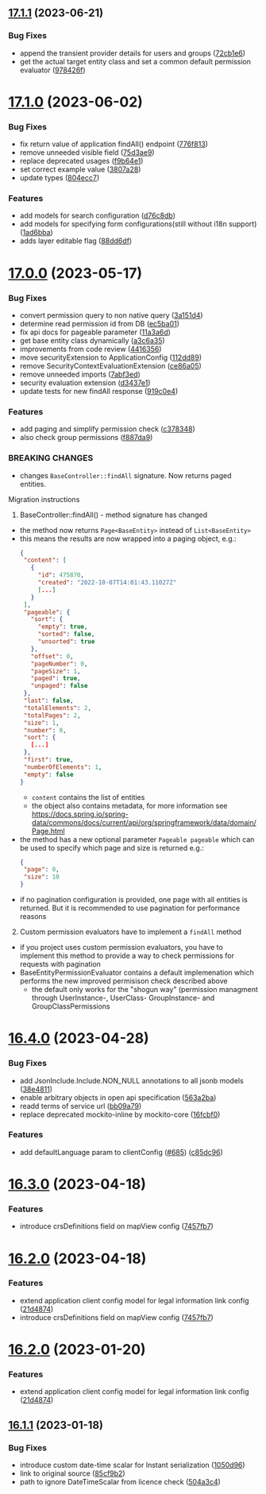 ## [17.1.1](https://github.com/terrestris/shogun/compare/v17.1.0...v17.1.1) (2023-06-21)


### Bug Fixes

* append the transient provider details for users and groups ([72cb1e6](https://github.com/terrestris/shogun/commit/72cb1e6a1ac20246d4bd8024278ad7f06298d8d6))
* get the actual target entity class and set a common default permission evaluator ([978426f](https://github.com/terrestris/shogun/commit/978426fb784c366bb3eccdf90ba33f5fe0fcf086))

# [17.1.0](https://github.com/terrestris/shogun/compare/v17.0.0...v17.1.0) (2023-06-02)


### Bug Fixes

* fix return value of application findAll() endpoint ([776f813](https://github.com/terrestris/shogun/commit/776f813dada3c918f42285f07d2b39a11c5496ed))
* remove unneeded visible field ([75d3ae9](https://github.com/terrestris/shogun/commit/75d3ae9f21221340bbc89566b8cb38ab71e76d9e))
* replace deprecated usages ([f9b64e1](https://github.com/terrestris/shogun/commit/f9b64e113b24e1566fa5cfd8cd8664c43035a38e))
* set correct example value ([3807a28](https://github.com/terrestris/shogun/commit/3807a28e3c5b0cc6758e5e426ae02a89c00308b4))
* update types ([804ecc7](https://github.com/terrestris/shogun/commit/804ecc740d04a502d9c24d4a4abaeff51165cbb8))


### Features

* add models for search configuration ([d76c8db](https://github.com/terrestris/shogun/commit/d76c8dbb64a27521c8a04b852da29c357ba6b515))
* add models for specifying form configurations(still without i18n support) ([1ad6bba](https://github.com/terrestris/shogun/commit/1ad6bbae028247cc9d2d848c9facf603b807f814))
* adds layer editable flag ([88dd6df](https://github.com/terrestris/shogun/commit/88dd6df89fbdd5e615f7457a994fdace9a9c8071))

# [17.0.0](https://github.com/terrestris/shogun/compare/v16.4.0...v17.0.0) (2023-05-17)


### Bug Fixes

* convert permission query to non native query ([3a151d4](https://github.com/terrestris/shogun/commit/3a151d4b6a9c5b93588df4d924ae3735ba9d0d1e))
* determine read permission id from DB ([ec5ba01](https://github.com/terrestris/shogun/commit/ec5ba01113e24dc09d2d12b5cf0fb1ef582eb875))
* fix api docs for pageable parameter ([11a3a6d](https://github.com/terrestris/shogun/commit/11a3a6da38541ad9070a9b768313a4d15f481e42))
* get base entity class dynamically ([a3c6a35](https://github.com/terrestris/shogun/commit/a3c6a3586ca8f5bc48acb78190e959a62f7bac1c))
* improvements from code review ([4416356](https://github.com/terrestris/shogun/commit/44163562a38c104bca33718a131a559209c1685b))
* move securityExtension to ApplicationConfig ([112dd89](https://github.com/terrestris/shogun/commit/112dd8978796c573fab8c674d01557a0ddfe02dc))
* remove SecurityContextEvaluationExtension ([ce86a05](https://github.com/terrestris/shogun/commit/ce86a0507ef84fe140629f7c17c188c0e53c0acb))
* remove unneeded imports ([7abf3ed](https://github.com/terrestris/shogun/commit/7abf3ed2a338d265a998b4ae7702fe5407f01a96))
* security evaluation extension ([d3437e1](https://github.com/terrestris/shogun/commit/d3437e176b34bc45b44da7ae5235c9764aeda811))
* update tests for new findAll response ([919c0e4](https://github.com/terrestris/shogun/commit/919c0e4682373e9bc64e1a2a73fdd0977b77bffc))


### Features

* add paging and simplify permission check ([c378348](https://github.com/terrestris/shogun/commit/c3783480c90dc1ee9e089c9495a586591b5a9b96))
* also check group permissions ([f887da9](https://github.com/terrestris/shogun/commit/f887da9abaffee71dec8874d7bab24be837c5971))


### BREAKING CHANGES

* changes `BaseController::findAll` signature. Now returns paged entities.

Migration instructions

1. BaseController::findAll() - method signature has changed

- the method now returns `Page<BaseEntity>` instead of `List<BaseEntity>`
- this means the results are now wrapped into a paging object, e.g.:
   ```json
  {
    "content": [
      {
        "id": 475870,
        "created": "2022-10-07T14:01:43.11027Z"
        [...]
      }
    ],
    "pageable": {
      "sort": {
        "empty": true,
        "sorted": false,
        "unsorted": true
      },
      "offset": 0,
      "pageNumber": 0,
      "pageSize": 1,
      "paged": true,
      "unpaged": false
    },
    "last": false,
    "totalElements": 2,
    "totalPages": 2,
    "size": 1,
    "number": 0,
    "sort": {
      [...]
    },
    "first": true,
    "numberOfElements": 1,
    "empty": false
  }
   ```
   - `content` contains the list of entities
   - the object also contains metadata, for more information see https://docs.spring.io/spring-data/commons/docs/current/api/org/springframework/data/domain/Page.html
- the method has a new optional parameter `Pageable pageable` which can be used to specify which page and size is returned e.g.:
   ```json
  {
    "page": 0,
    "size": 10
  }
   ```
- if no pagination configuration is provided, one page with all entities is returned. But it is recommended to use pagination for performance reasons

2. Custom permission evaluators have to implement a `findAll` method

- if you project uses custom permission evaluators, you have to implement this method to provide a way to check permissions for requests with pagination
- BaseEntityPermissionEvaluator contains a default implemenation which performs the new improved permisison check described above
   - the default only works for the "shogun way" (permission managment through UserInstance-, UserClass- GroupInstance- and GroupClassPermissions

# [16.4.0](https://github.com/terrestris/shogun/compare/v16.3.0...v16.4.0) (2023-04-28)


### Bug Fixes

* add JsonInclude.Include.NON_NULL annotations to all jsonb models ([38e4811](https://github.com/terrestris/shogun/commit/38e4811d53b0f38acb2dbeb7a193211f3840677e))
* enable arbitrary objects in open api specification ([563a2ba](https://github.com/terrestris/shogun/commit/563a2babb9194f97457ab030a1c40750a11c7879))
* readd terms of service url ([bb09a79](https://github.com/terrestris/shogun/commit/bb09a79d3c11625ac9927da761e699922582eec3))
* replace deprecated mockito-inline by mockito-core ([16fcbf0](https://github.com/terrestris/shogun/commit/16fcbf0a63169e50e59fd12c37b73c6daa36d18d))


### Features

* add defaultLanguage param to clientConfig ([#685](https://github.com/terrestris/shogun/issues/685)) ([c85dc96](https://github.com/terrestris/shogun/commit/c85dc968ffd5562ef92dad59f77872d869a6fdf1))

# [16.3.0](https://github.com/terrestris/shogun/compare/v16.2.0...v16.3.0) (2023-04-18)


### Features

* introduce crsDefinitions field on mapView config ([7457fb7](https://github.com/terrestris/shogun/commit/7457fb77989fdb8865349e847594139e26f586b9))

# [16.2.0](https://github.com/terrestris/shogun/compare/v16.1.1...v16.2.0) (2023-04-18)


### Features

* extend application client config model for legal information link config ([21d4874](https://github.com/terrestris/shogun/commit/21d487488aa5f182c1b038c9e3627f39c3a8d6d9))
* introduce crsDefinitions field on mapView config ([7457fb7](https://github.com/terrestris/shogun/commit/7457fb77989fdb8865349e847594139e26f586b9))

# [16.2.0](https://github.com/terrestris/shogun/compare/v16.1.1...v16.2.0) (2023-01-20)


### Features

* extend application client config model for legal information link config ([21d4874](https://github.com/terrestris/shogun/commit/21d487488aa5f182c1b038c9e3627f39c3a8d6d9))

## [16.1.1](https://github.com/terrestris/shogun/compare/v16.1.0...v16.1.1) (2023-01-18)


### Bug Fixes

* introduce custom date-time scalar for Instant serialization ([1050d96](https://github.com/terrestris/shogun/commit/1050d966c565a3cdb2e703381e3ec572f016dae8))
* link to original source ([85cf9b2](https://github.com/terrestris/shogun/commit/85cf9b213f4a4b5f86a7ff4780131e916d8e1ea7))
* path to ignore DateTimeScalar from licence check ([504a3c4](https://github.com/terrestris/shogun/commit/504a3c4a2ea72db6b9c73a1bba422e7d3d6fbb4a))

